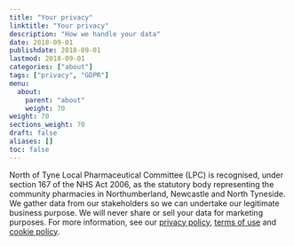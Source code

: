 ```yaml
---
title: "Your privacy"
linktitle: "Your privacy"
description: "How we handle your data"
date: 2018-09-01
publishdate: 2018-09-01
lastmod: 2018-09-01
categories: ["about"]
tags: ["privacy", "GDPR"]
menu:
  about:
    parent: "about"
    weight: 70
weight: 70
sections_weight: 70
draft: false
aliases: []
toc: false
---
```


North of Tyne Local Pharmaceutical Committee (LPC) is recognised, under section 167 of the NHS Act 2006, as the statutory body 
representing the community pharmacies in Northumberland, Newcastle and North Tyneside.  We gather data from our stakeholders so we 
can undertake our legitimate business purpose.  We will never share or sell your data for marketing purposes.
For more information, see our [privacy policy](/about/privacy/privacy-policy/), [terms of use](/about/privacy/terms-of-use/) 
and [cookie policy](/about/privacy/cookie-policy/).